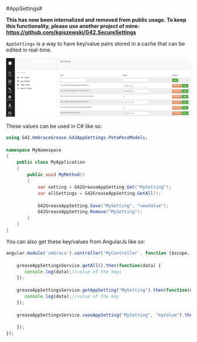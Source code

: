 #AppSettings#

**This has now been internalized and removed from public usage. To keep this functionality, please use another project of mine: https://github.com/kgiszewski/G42.SecureSettings**

`AppSettings` is a way to have key/value pairs stored in a cache that can be edited in real-time.

![app-settings.png](assets/app-settings.png)

These values can be used in C# like so:

```c#
using G42.UmbracoGrease.G42AppSettings.PetaPocoModels;

namespace MyNamespace
{
    public class MyApplication
    {
        public void MyMethod()
        {
            var setting = G42GreaseAppSetting.Get("MySetting");
            var allSettings = G42GreaseAppSetting.GetAll();

            G42GreaseAppSetting.Save("MySetting", "newValue");
            G42GreaseAppSetting.Remove("MySetting");
        }
    }
}
```

You can also get these key/values from AngularJs like so:
```js
angular.module('umbraco').controller('MyController', function ($scope, greaseAppSettingsService) {

    greaseAppSettingsService.getAll().then(function(data) {
       console.log(data);//value of the keys
    });

    greaseAppSettingsService.getAppSetting("MySetting").then(function(data) {
       console.log(data);//value of the key
    });

    greaseAppSettingsService.saveAppSetting("MySetting", "myValue").then(function() {

    });
});
```
